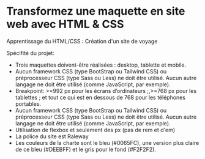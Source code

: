 # Transformez une maquette en site web avec HTML & CSS

Apprentissage du HTML/CSS : Création d'un site de voyage

Spécifité du projet:

* Trois maquettes doivent-être réalisées : desktop, tablette et mobile.  
* Aucun framework CSS (type BootStrap ou Tailwind CSS) ou préprocesseur CSS (type Sass
ou Less) ne doit être utilisé.
Aucun autre langage ne doit être utilisé (comme JavaScript, par exemple).  
* Breakpoint:  >=992 px pour les écrans d’ordinateurs ;,>=768 px pour les tablettes ; et tout ce qui est en dessous de 768 pour les téléphones portables.
* Aucun framework CSS (type BootStrap ou Tailwind CSS) ou préprocesseur CSS (type Sass
ou Less) ne doit être utilisé.
Aucun autre langage ne doit être utilisé (comme JavaScript, par exemple).
* Utilisation de flexbox et seulement des px (pas de rem et d'em)
* La police du site est Raleway
* Les couleurs de la charte sont le bleu (#0065FC), une version plus claire de ce bleu
(#DEEBFF) et le gris pour le fond (#F2F2F2).
 
